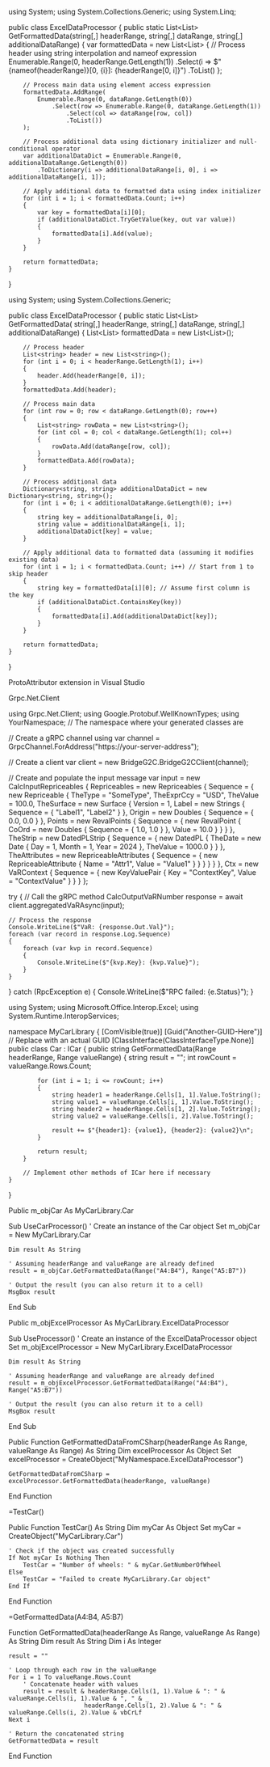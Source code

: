 
using System;
using System.Collections.Generic;
using System.Linq;

public class ExcelDataProcessor
{
    public static List<List<string>> GetFormattedData(string[,] headerRange, string[,] dataRange, string[,] additionalDataRange)
    {
        var formattedData = new List<List<string>>
        {
            // Process header using string interpolation and nameof expression
            Enumerable.Range(0, headerRange.GetLength(1))
                .Select(i => $"{nameof(headerRange)}[0, {i}]: {headerRange[0, i]}")
                .ToList()
        };

        // Process main data using element access expression
        formattedData.AddRange(
            Enumerable.Range(0, dataRange.GetLength(0))
                .Select(row => Enumerable.Range(0, dataRange.GetLength(1))
                    .Select(col => dataRange[row, col])
                    .ToList())
        );

        // Process additional data using dictionary initializer and null-conditional operator
        var additionalDataDict = Enumerable.Range(0, additionalDataRange.GetLength(0))
            .ToDictionary(i => additionalDataRange[i, 0], i => additionalDataRange[i, 1]);

        // Apply additional data to formatted data using index initializer
        for (int i = 1; i < formattedData.Count; i++)
        {
            var key = formattedData[i][0];
            if (additionalDataDict.TryGetValue(key, out var value))
            {
                formattedData[i].Add(value);
            }
        }

        return formattedData;
    }
}




using System;
using System.Collections.Generic;

public class ExcelDataProcessor
{
    public static List<List<string>> GetFormattedData(
        string[,] headerRange,
        string[,] dataRange,
        string[,] additionalDataRange)
    {
        List<List<string>> formattedData = new List<List<string>>();

        // Process header
        List<string> header = new List<string>();
        for (int i = 0; i < headerRange.GetLength(1); i++)
        {
            header.Add(headerRange[0, i]);
        }
        formattedData.Add(header);

        // Process main data
        for (int row = 0; row < dataRange.GetLength(0); row++)
        {
            List<string> rowData = new List<string>();
            for (int col = 0; col < dataRange.GetLength(1); col++)
            {
                rowData.Add(dataRange[row, col]);
            }
            formattedData.Add(rowData);
        }

        // Process additional data
        Dictionary<string, string> additionalDataDict = new Dictionary<string, string>();
        for (int i = 0; i < additionalDataRange.GetLength(0); i++)
        {
            string key = additionalDataRange[i, 0];
            string value = additionalDataRange[i, 1];
            additionalDataDict[key] = value;
        }

        // Apply additional data to formatted data (assuming it modifies existing data)
        for (int i = 1; i < formattedData.Count; i++) // Start from 1 to skip header
        {
            string key = formattedData[i][0]; // Assume first column is the key
            if (additionalDataDict.ContainsKey(key))
            {
                formattedData[i].Add(additionalDataDict[key]);
            }
        }

        return formattedData;
    }
}







ProtoAttributor extension in Visual Studio

Grpc.Net.Client


using Grpc.Net.Client;
using Google.Protobuf.WellKnownTypes;
using YourNamespace; // The namespace where your generated classes are

// Create a gRPC channel
using var channel = GrpcChannel.ForAddress("https://your-server-address");

// Create a client
var client = new BridgeG2C.BridgeG2CClient(channel);

// Create and populate the input message
var input = new CalcInputRepriceables
{
    Repriceables = new Repriceables
    {
        Sequence = 
        {
            new Repriceable
            {
                TheType = "SomeType",
                TheExprCcy = "USD",
                TheValue = 100.0,
                TheSurface = new Surface
                {
                    Version = 1,
                    Label = new Strings { Sequence = { "Label1", "Label2" } },
                    Origin = new Doubles { Sequence = { 0.0, 0.0 } },
                    Points = new RevalPoints
                    {
                        Sequence = 
                        {
                            new RevalPoint
                            {
                                CoOrd = new Doubles { Sequence = { 1.0, 1.0 } },
                                Value = 10.0
                            }
                        }
                    }
                },
                TheStrip = new DatedPLStrip
                {
                    Sequence = 
                    {
                        new DatedPL
                        {
                            TheDate = new Date { Day = 1, Month = 1, Year = 2024 },
                            TheValue = 1000.0
                        }
                    }
                },
                TheAttributes = new RepriceableAttributes
                {
                    Sequence = 
                    {
                        new RepriceableAttribute { Name = "Attr1", Value = "Value1" }
                    }
                }
            }
        }
    },
    Ctx = new VaRContext
    {
        Sequence = 
        {
            new KeyValuePair { Key = "ContextKey", Value = "ContextValue" }
        }
    }
};

try
{
    // Call the gRPC method
    CalcOutputVaRNumber response = await client.aggregatedVaRAsync(input);

    // Process the response
    Console.WriteLine($"VaR: {response.Out.Val}");
    foreach (var record in response.Log.Sequence)
    {
        foreach (var kvp in record.Sequence)
        {
            Console.WriteLine($"{kvp.Key}: {kvp.Value}");
        }
    }
}
catch (RpcException e)
{
    Console.WriteLine($"RPC failed: {e.Status}");
}


using System;
using Microsoft.Office.Interop.Excel;
using System.Runtime.InteropServices;

namespace MyCarLibrary
{
    [ComVisible(true)]
    [Guid("Another-GUID-Here")]  // Replace with an actual GUID
    [ClassInterface(ClassInterfaceType.None)]
    public class Car : ICar
    {
        public string GetFormattedData(Range headerRange, Range valueRange)
        {
            string result = "";
            int rowCount = valueRange.Rows.Count;

            for (int i = 1; i <= rowCount; i++)
            {
                string header1 = headerRange.Cells[1, 1].Value.ToString();
                string value1 = valueRange.Cells[i, 1].Value.ToString();
                string header2 = headerRange.Cells[1, 2].Value.ToString();
                string value2 = valueRange.Cells[i, 2].Value.ToString();

                result += $"{header1}: {value1}, {header2}: {value2}\n";
            }

            return result;
        }

        // Implement other methods of ICar here if necessary
    }
}



Public m_objCar As MyCarLibrary.Car

Sub UseCarProcessor()
    ' Create an instance of the Car object
    Set m_objCar = New MyCarLibrary.Car
    
    Dim result As String

    ' Assuming headerRange and valueRange are already defined
    result = m_objCar.GetFormattedData(Range("A4:B4"), Range("A5:B7"))

    ' Output the result (you can also return it to a cell)
    MsgBox result
End Sub





Public m_objExcelProcessor As MyCarLibrary.ExcelDataProcessor

Sub UseProcessor()
    ' Create an instance of the ExcelDataProcessor object
    Set m_objExcelProcessor = New MyCarLibrary.ExcelDataProcessor
    
    Dim result As String

    ' Assuming headerRange and valueRange are already defined
    result = m_objExcelProcessor.GetFormattedData(Range("A4:B4"), Range("A5:B7"))

    ' Output the result (you can also return it to a cell)
    MsgBox result
End Sub





Public Function GetFormattedDataFromCSharp(headerRange As Range, valueRange As Range) As String
    Dim excelProcessor As Object
    Set excelProcessor = CreateObject("MyNamespace.ExcelDataProcessor")
    
    GetFormattedDataFromCSharp = excelProcessor.GetFormattedData(headerRange, valueRange)
End Function




=TestCar()


Public Function TestCar() As String
    Dim myCar As Object
    Set myCar = CreateObject("MyCarLibrary.Car")

    ' Check if the object was created successfully
    If Not myCar Is Nothing Then
        TestCar = "Number of wheels: " & myCar.GetNumberOfWheel
    Else
        TestCar = "Failed to create MyCarLibrary.Car object"
    End If
End Function




=GetFormattedData(A4:B4, A5:B7)



Function GetFormattedData(headerRange As Range, valueRange As Range) As String
    Dim result As String
    Dim i As Integer
    
    result = ""
    
    ' Loop through each row in the valueRange
    For i = 1 To valueRange.Rows.Count
        ' Concatenate header with values
        result = result & headerRange.Cells(1, 1).Value & ": " & valueRange.Cells(i, 1).Value & ", " & _
                         headerRange.Cells(1, 2).Value & ": " & valueRange.Cells(i, 2).Value & vbCrLf
    Next i
    
    ' Return the concatenated string
    GetFormattedData = result
End Function
